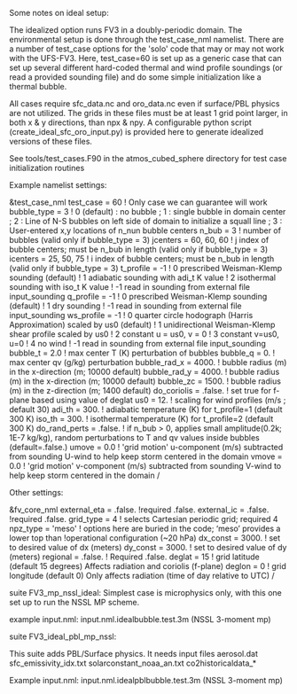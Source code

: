 Some notes on ideal setup: 
 
The idealized option runs FV3 in a doubly-periodic domain. The environmental setup is done through the test_case_nml namelist. There are a number of test_case options for the 'solo' code that may or may not work with the UFS-FV3. Here, test_case=60 is set up as a generic case that can set up several different hard-coded thermal and wind profile soundings (or read a provided sounding file) and do some simple initialization like a thermal bubble. 

All cases require sfc_data.nc and oro_data.nc even if surface/PBL physics are not utilized. The grids in these files must be at least 1 grid point larger, in both x & y directions, than npx & npy. A configurable python script (create_ideal_sfc_oro_input.py) is provided here to generate idealized versions of these files. 
  
See tools/test_cases.F90 in the atmos_cubed_sphere directory for test case initialization routines
  
Example namelist settings:
  
  &test_case_nml
      test_case = 60 ! Only case we can guarantee will work
      bubble_type = 3
	! 0 (default) : no bubble ; 1 : single bubble in domain center ; 2 : Line of N-S bubbles on left side of domain to initialize a squall line ; 3 : User-entered x,y locations of n_nun bubble centers
      n_bub = 3
	! number of bubbles (valid only if bubble_type = 3)
      jcenters = 60, 60, 60
	! j index of bubble centers; must be n_bub in length (valid only if bubble_type = 3)
      icenters = 25, 50, 75
	! i index of bubble centers; must be n_bub in length (valid only if bubble_type = 3)
      t_profile = -1
	! 0 prescribed Weisman-Klemp sounding (default)
	! 1 adiabatic sounding with adi_t K value
	! 2 isothermal sounding with iso_t K value
	! -1 read in sounding from external file input_sounding
      q_profile = -1
	! 0 prescribed Weisman-Klemp sounding (default)
	! 1 dry sounding
	! -1 read in sounding from external file input_sounding
      ws_profile = -1
	! 0 quarter circle hodograph (Harris Approximation) scaled by us0 (default)
	! 1 unidirectional Weisman-Klemp shear profile scaled by us0
	! 2 constant u = us0, v = 0
	! 3 constant v=us0, u=0
	! 4 no wind
	! -1 read in sounding from external file input_sounding
      bubble_t = 2.0 ! max center T (K) perturbation of bubbles
      bubble_q = 0. ! max center qv (g/kg) perturbation 
      bubble_rad_x = 4000. ! bubble radius (m) in the x-direction (m; 10000 default)
      bubble_rad_y = 4000. ! bubble radius (m) in the x-direction (m; 10000 default)
      bubble_zc = 1500. ! bubble radius (m) in the z-direction (m; 1400 default)
      do_coriolis = .false. ! set true for f-plane based using value of deglat
      us0 = 12. ! scaling for wind profiles (m/s ; default 30)
      adi_th = 300. ! adiabatic temperature (K) for t_profile=1 (default 300 K)
      iso_th = 300. ! isothermal temperature (K) for t_profile=2 (default 300 K)
      do_rand_perts = .false. ! if n_bub > 0, applies small amplitude(0.2k; 1E-7 kg/kg), random perturbations to T and qv values inside bubbles (default=.false.)
      umove = 0.0 ! 'grid motion' u-component (m/s) subtracted from sounding U-wind to help keep storm centered in the domain
      vmove = 0.0 ! 'grid motion' v-component (m/s) subtracted from sounding V-wind to help keep storm centered in the domain
  /

Other settings:

  &fv_core_nml
      external_eta = .false. !required .false.
      external_ic = .false. !required .false.
      grid_type = 4      ! selects Cartesian periodic grid; required 4
      npz_type = 'meso' ! options here are buried in the code; ‘meso’ provides a lower top than       !operational configuration (~20 hPa)
      dx_const = 3000. ! set to desired value of dx (meters)
      dy_const = 3000. ! set to desired value of dy (meters)
      regional = .false. ! Required .false.
      deglat = 15 ! grid latitude (default 15 degrees) Affects radiation and coriolis (f-plane)
      deglon = 0  ! grid longitude (default 0) Only affects radiation (time of day relative to UTC)
  /

suite FV3_mp_nssl_ideal:
Simplest case is microphysics only, with this one set up to run the NSSL MP scheme. 

example input.nml: input.nml.idealbubble.test.3m (NSSL 3-moment mp)

suite FV3_ideal_pbl_mp_nssl:

This suite adds PBL/Surface physics. It needs input files
 aerosol.dat
 sfc_emissivity_idx.txt
 solarconstant_noaa_an.txt
 co2historicaldata_*

 Example input.nml: input.nml.idealpblbubble.test.3m (NSSL 3-moment mp)



